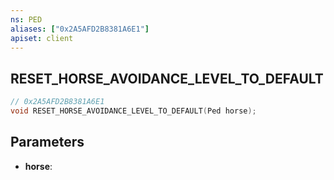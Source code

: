 ```yaml
---
ns: PED
aliases: ["0x2A5AFD2B8381A6E1"]
apiset: client
---
```

## RESET_HORSE_AVOIDANCE_LEVEL_TO_DEFAULT

```c
// 0x2A5AFD2B8381A6E1
void RESET_HORSE_AVOIDANCE_LEVEL_TO_DEFAULT(Ped horse);
```


## Parameters
* **horse**: